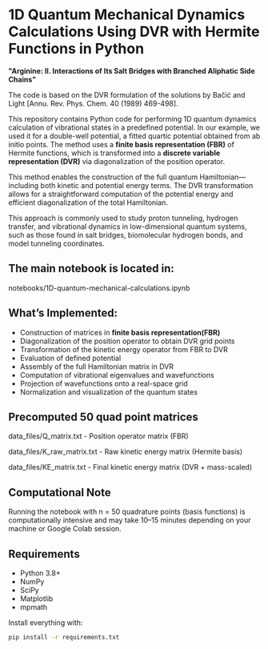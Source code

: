 # 1D Quantum Mechanical Dynamics Calculations Using DVR with Hermite Functions in Python

**"Arginine: II. Interactions of Its Salt Bridges with Branched Aliphatic Side Chains"**

The code is based on the DVR formulation of the solutions by Bačić and Light [Annu. Rev. Phys. Chem. 40 (1989) 469-498].

This repository contains Python code for performing 1D quantum dynamics calculation of vibrational states in a predefined potential. In our example, we used it for a double-well potential, a fitted quartic potential obtained from ab initio points. The method uses a **finite basis representation (FBR)** of Hermite functions, which is transformed into a **discrete variable representation (DVR)** via diagonalization of the position operator.

This method enables the construction of the full quantum Hamiltonian—including both kinetic and potential energy terms. The DVR transformation allows for a straightforward computation of the potential energy and efficient diagonalization of the total Hamiltonian. 

This approach is commonly used to study proton tunneling, hydrogen transfer, and vibrational dynamics in low-dimensional quantum systems, such as those found in salt bridges, biomolecular hydrogen bonds, and model tunneling coordinates.

## The main notebook is located in: 

notebooks/1D-quantum-mechanical-calculations.ipynb

## What’s Implemented:
- Construction of matrices in **finite basis representation(FBR)**
- Diagonalization of the position operator to obtain DVR grid points
- Transformation of the kinetic energy operator from FBR to DVR
- Evaluation of defined potential
- Assembly of the full Hamiltonian matrix in DVR
- Computation of vibrational eigenvalues and wavefunctions
- Projection of wavefunctions onto a real-space grid
- Normalization and visualization of the quantum states

## Precomputed 50 quad point matrices
data_files/Q_matrix.txt  - Position operator matrix (FBR)

data_files/K_raw_matrix.txt - Raw kinetic energy matrix (Hermite basis)

data_files/KE_matrix.txt  - Final kinetic energy matrix (DVR + mass-scaled)

## Computational Note
Running the notebook with n = 50 quadrature points (basis functions) is computationally intensive and may take 10–15 minutes depending on your machine or Google Colab session.

## Requirements

- Python 3.8+
- NumPy
- SciPy
- Matplotlib
- mpmath

Install everything with:

```bash
pip install -r requirements.txt
